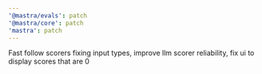 ```yaml
---
'@mastra/evals': patch
'@mastra/core': patch
'mastra': patch
---
```


Fast follow scorers fixing input types, improve llm scorer reliability, fix ui to display scores that are 0
